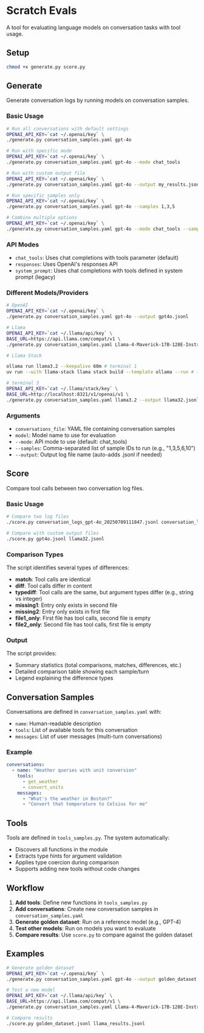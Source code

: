 # Scratch Evals

A tool for evaluating language models on conversation tasks with tool usage.

## Setup

```bash
chmod +x generate.py score.py
```

## Generate

Generate conversation logs by running models on conversation samples.

### Basic Usage

```bash
# Run all conversations with default settings
OPENAI_API_KEY=`cat ~/.openai/key` \
./generate.py conversation_samples.yaml gpt-4o

# Run with specific mode
OPENAI_API_KEY=`cat ~/.openai/key` \
./generate.py conversation_samples.yaml gpt-4o --mode chat_tools

# Run with custom output file
OPENAI_API_KEY=`cat ~/.openai/key` \
./generate.py conversation_samples.yaml gpt-4o --output my_results.jsonl

# Run specific samples only
OPENAI_API_KEY=`cat ~/.openai/key` \
./generate.py conversation_samples.yaml gpt-4o --samples 1,3,5

# Combine multiple options
OPENAI_API_KEY=`cat ~/.openai/key` \
./generate.py conversation_samples.yaml gpt-4o --mode chat_tools --samples 1,3,5 --output test_results.jsonl
```

### API Modes

- `chat_tools`: Uses chat completions with tools parameter (default)
- `responses`: Uses OpenAI's responses API
- `system_prompt`: Uses chat completions with tools defined in system prompt (legacy)

### Different Models/Providers

```bash
# OpenAI
OPENAI_API_KEY=`cat ~/.openai/key` \
./generate.py conversation_samples.yaml gpt-4o --output gpt4o.jsonl

# Llama
OPENAI_API_KEY=`cat ~/.llama/api/key` \
BASE_URL=https://api.llama.com/compat/v1 \
./generate.py conversation_samples.yaml Llama-4-Maverick-17B-128E-Instruct-FP8 --output maverick.jsonl

# Llama Stack

ollama run llama3.2 --keepalive 60m # terminal 1
uv run --with llama-stack llama stack build --template ollama --run # terminal 2

# terminal 3
OPENAI_API_KEY=`cat ~/.llama/stack/key` \
BASE_URL=http://localhost:8321/v1/openai/v1 \
./generate.py conversation_samples.yaml llama3.2 --output llama32.jsonl
```

### Arguments

- `conversations_file`: YAML file containing conversation samples
- `model`: Model name to use for evaluation
- `--mode`: API mode to use (default: chat_tools)
- `--samples`: Comma-separated list of sample IDs to run (e.g., "1,3,5,6,10")
- `--output`: Output log file name (auto-adds .jsonl if needed)

## Score

Compare tool calls between two conversation log files.

### Basic Usage

```bash
# Compare two log files
./score.py conversation_logs_gpt-4o_20250709111847.jsonl conversation_logs_llama_20250709111748.jsonl

# Compare with custom output files
./score.py gpt4o.jsonl llama32.jsonl
```

### Comparison Types

The script identifies several types of differences:

- **match**: Tool calls are identical
- **diff**: Tool calls differ in content
- **typediff**: Tool calls are the same, but argument types differ (e.g., string vs integer)
- **missing1**: Entry only exists in second file
- **missing2**: Entry only exists in first file
- **file1_only**: First file has tool calls, second file is empty
- **file2_only**: Second file has tool calls, first file is empty

### Output

The script provides:
- Summary statistics (total comparisons, matches, differences, etc.)
- Detailed comparison table showing each sample/turn
- Legend explaining the difference types

## Conversation Samples

Conversations are defined in `conversation_samples.yaml` with:

- `name`: Human-readable description
- `tools`: List of available tools for this conversation
- `messages`: List of user messages (multi-turn conversations)

### Example

```yaml
conversations:
  - name: "Weather queries with unit conversion"
    tools:
      - get_weather
      - convert_units
    messages:
      - "What's the weather in Boston?"
      - "Convert that temperature to Celsius for me"
```

## Tools

Tools are defined in `tools_samples.py`. The system automatically:

- Discovers all functions in the module
- Extracts type hints for argument validation
- Applies type coercion during comparison
- Supports adding new tools without code changes

## Workflow

1. **Add tools**: Define new functions in `tools_samples.py`
2. **Add conversations**: Create new conversation samples in `conversation_samples.yaml`
3. **Generate golden dataset**: Run on a reference model (e.g., GPT-4)
4. **Test other models**: Run on models you want to evaluate
5. **Compare results**: Use `score.py` to compare against the golden dataset

## Examples

```bash
# Generate golden dataset
OPENAI_API_KEY=`cat ~/.openai/key` \
./generate.py conversation_samples.yaml gpt-4o --output golden_dataset.jsonl

# Test a new model
OPENAI_API_KEY=`cat ~/.llama/api/key` \
BASE_URL=https://api.llama.com/compat/v1 \
./generate.py conversation_samples.yaml Llama-4-Maverick-17B-128E-Instruct-FP8 --output llama_results.jsonl

# Compare results
./score.py golden_dataset.jsonl llama_results.jsonl
```
